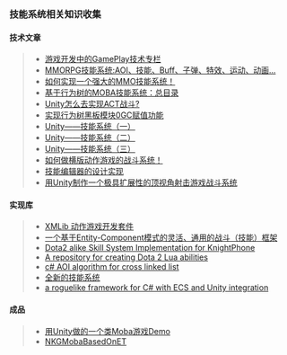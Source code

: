 ### 技能系统相关知识收集  

#### 技术文章  
>* [游戏开发中的GamePlay技术专栏](https://www.zhihu.com/column/c_1253986063259426816)  
>* [MMORPG技能系统:AOI、技能、Buff、子弹、特效、运动、动画...](https://mp.weixin.qq.com/s/XsIdVsOukU5HFku4dMuYZQ)  
>* [如何实现一个强大的MMO技能系统！](https://mp.weixin.qq.com/s/2Tha5RWFKSw6-nLSUj1CGg)  
>* [基于行为树的MOBA技能系统：总目录](https://www.lfzxb.top/nkgmoba-totaltabs/)  
>* [Unity怎么去实现ACT战斗?](https://mp.weixin.qq.com/s/MHPMqEl7cebUrSzz9HCLig)  
>* [实现行为树黑板模块0GC赋值功能](https://zhuanlan.zhihu.com/p/205410980)  
>* [Unity——技能系统（一）](https://www.cnblogs.com/littleperilla/p/15536595.html)  
>* [Unity——技能系统（二）](https://www.cnblogs.com/littleperilla/p/15539394.html)  
>* [Unity——技能系统（三）](https://www.cnblogs.com/littleperilla/p/15540767.html)  
>* [如何做横版动作游戏的战斗系统！](https://mp.weixin.qq.com/s/anhJsgm59kd3Y907n61ESQ)  
>* [技能编辑器的设计实现](https://zhuanlan.zhihu.com/p/158430393)  
>* [用Unity制作一个极具扩展性的顶视角射击游戏战斗系统](https://zhuanlan.zhihu.com/p/416805924)  

#### 实现库  
>* [XMLib 动作游戏开发套件](https://github.com/XINCGer/Unity3DTraining/blob/master/AboutSkill/XMLib.md)  
>* [一个基于Entity-Component模式的灵活、通用的战斗（技能）框架](https://github.com/m969/EGamePlay)  
>* [Dota2 alike Skill System Implementation for KnightPhone](https://github.com/KrazyL/SkillSystem-3)  
>* [A repository for creating Dota 2 Lua abilities](https://github.com/Elfansoer/dota-2-lua-abilities)  
>* [c# AOI algorithm for cross linked list](https://github.com/qq362946/AOI)  
>* [全新的技能系统](https://github.com/dreamanlan/CSharpGameFramework/blob/master/Doc/SkillDsl.txt)  
>* [a roguelike framework for C# with ECS and Unity integration](https://github.com/azsdaja/Osnowa)  

#### 成品  
>* [用Unity做的一个类Moba游戏Demo](https://github.com/swordjoinmagic/MoBaDemo)  
>* [NKGMobaBasedOnET](https://gitee.com/NKG_admin/NKGMobaBasedOnET)  
